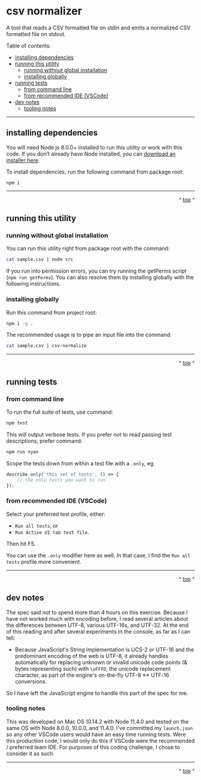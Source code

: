 # csv normalizer

A tool that reads a CSV formatted file on stdin and emits a normalized CSV formatted file on stdout.

Table of contents:
- [installing dependencies](#installing-dependencies)
- [running this utility](#running-this-utility)
  - [running without global installation](#running-without-global-installation)
  - [installing globally](#installing-globally)
- [running tests](#running-tests)
  - [from command line](#from-command-line)
  - [from recommended IDE (VSCode)](#from-recommended-ide-vscode)
- [dev notes](#dev-notes)
  - [tooling notes](#tooling-notes)

- - -


## installing dependencies

You will need Node.js 8.0.0+ installed to run this utility or work with this code. If you don't already have Node installed, you can [download an installer here](https://nodejs.org/en/download/).

To install dependencies, run the following command from package root:

```
npm i
```

- - -

<div align="right">^ <a href="#csv-normalizer">top</a> ^</div>


## running this utility

### running without global installation

You can run this utility right from package root with the command:
```bash
cat sample.csv | node src
```

If you run into permission errors, you can try running the getPerms script (`npm run getPerms`). You can also resolve them by installing globally with the following instructions.

### installing globally

Run this command from project root:
```bash
npm i -g .
```

The recommended usage is to pipe an input file into the command:
```bash
cat sample.csv | csv-normalize
```

- - -

<div align="right">^ <a href="#csv-normalizer">top</a> ^</div>


## running tests

### from command line

To run the full suite of tests, use command:
```bash
npm test
```

This will output verbose tests. If you prefer not to read passing test descriptions, prefer command:
```bash
npm run nyan
```

Scope the tests down from within a test file with a `.only`, eg
```js
describe.only('this set of tests', () => {
    // the only tests you want to run
});
```

### from recommended IDE (VSCode)

Select your preferred test profile, either:
- `Run all tests`, or
- `Run Active UI tab test file`.

Then hit F5.

You can use the `.only` modifier here as well. In that case, I find the `Run all tests` profile more convenient.

- - -

<div align="right">^ <a href="#csv-normalizer">top</a> ^</div>


## dev notes

The spec said not to spend more than 4 hours on this exercise. Because I have not worked much with encoding before, I read several articles about the differences between UTF-8, various UTF-16s, and UTF-32. At the end of this reading and after several experiments in the console, as far as I can tell:

- Because JavaScript's String implementation is UCS-2 or UTF-16 and the predominant encoding of the web is UTF-8, it already handles automatically for replacing unknown or invalid unicode code points (& bytes representing such) with `\uFFFD`, the unicode replacement character, as part of the engine's on-the-fly UTF-8 <-> UTF-16 conversions.

So I have left the JavaScript engine to handle this part of the spec for me.

<!--

reminder refs in case manual unicode processing is necessary at a later stage:

https://stackoverflow.com/questions/44565859/how-does-utf-8-encoding-identify-single-byte-and-double-byte-characters

https://en.wikipedia.org/wiki/Specials_(Unicode_block)

https://mathiasbynens.be/notes/javascript-encoding

-->

### tooling notes

This was developed on Mac OS 10.14.2 with Node 11.4.0 and tested on the same OS with Node 8.0.0, 10.0.0, and 11.4.0. I've committed my `launch.json` so any other VSCode users would have an easy time running tests. Were this production code, I would only do this if VSCode were the recommended / preferred team IDE. For purposes of this coding challenge, I chose to consider it as such.

- - -

<div align="right">^ <a href="#csv-normalizer">top</a> ^</div>

